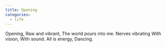 ```yaml
---
title: Opening
categories:
  - life
---
```


Opening,
Raw and vibrant,
The world pours into me.
Nerves vibrating
With vision,
With sound.
All is energy,
Dancing.

